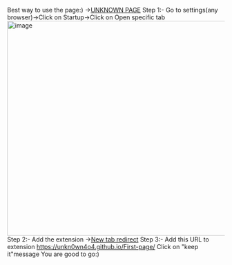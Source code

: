 Best way to use the page:)
->[UNKNOWN PAGE](https://unkn0wn4o4.github.io/First-page/)
Step 1:-
Go to settings(any browser)->Click on Startup->Click on Open specific tab
<img width="902" height="498" alt="image" src="https://github.com/user-attachments/assets/ee4214c6-638f-4ddf-abc5-b5cb6ee64018" /><br/>
Step 2:-
Add the extension
->[New tab redirect](https://chromewebstore.google.com/detail/new-tab-redirect/icpgjfneehieebagbmdbhnlpiopdcmna)
Step 3:-
Add this URL to extension https://unkn0wn4o4.github.io/First-page/
Click on "keep it"message
You are good to go:)
